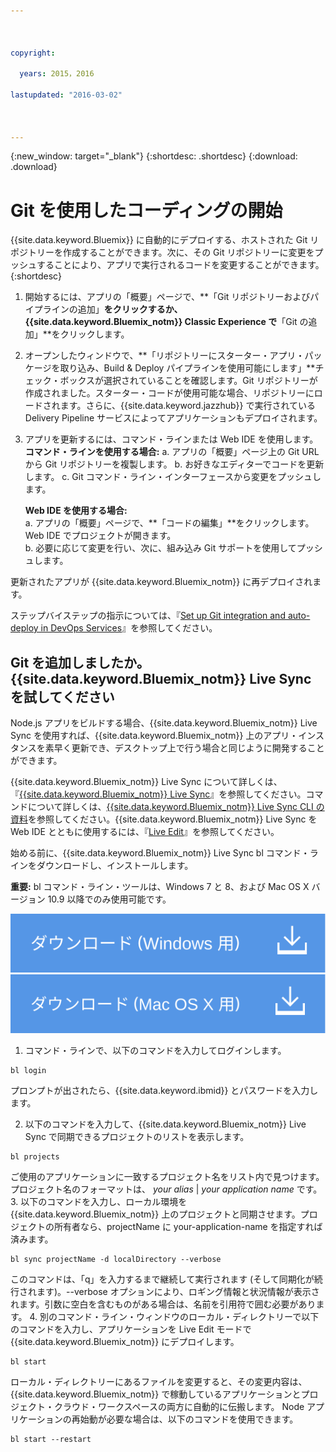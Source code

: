 ```yaml
---



copyright:

  years: 2015，2016

lastupdated: "2016-03-02"



---
```


{:new_window: target="_blank"}
{:shortdesc: .shortdesc}
{:download: .download}

# Git を使用したコーディングの開始

{{site.data.keyword.Bluemix}} に自動的にデプロイする、ホストされた Git リポジトリーを作成することができます。次に、その Git リポジトリーに変更をプッシュすることにより、アプリで実行されるコードを変更することができます。
{:shortdesc}

1. 開始するには、アプリの「概要」ページで、**「Git リポジトリーおよびパイプラインの追加」**をクリックするか、{{site.data.keyword.Bluemix_notm}} Classic Experience で**「Git の追加」**をクリックします。
2. オープンしたウィンドウで、**「リポジトリーにスターター・アプリ・パッケージを取り込み、Build & Deploy パイプラインを使用可能にします」**チェック・ボックスが選択されていることを確認します。Git リポジトリーが作成されました。スターター・コードが使用可能な場合、リポジトリーにロードされます。さらに、{{site.data.keyword.jazzhub}} で実行されている Delivery Pipeline サービスによってアプリケーションもデプロイされます。  
3. アプリを更新するには、コマンド・ラインまたは Web IDE を使用します。
**コマンド・ラインを使用する場合:**
   a. アプリの「概要」ページ上の Git URL から Git リポジトリーを複製します。
   b. お好きなエディターでコードを更新します。
   c. Git コマンド・ライン・インターフェースから変更をプッシュします。  

   **Web IDE を使用する場合:**  
   a. アプリの「概要」ページで、**「コードの編集」**をクリックします。Web IDE でプロジェクトが開きます。  
   b. 必要に応じて変更を行い、次に、組み込み Git サポートを使用してプッシュします。  

更新されたアプリが {{site.data.keyword.Bluemix_notm}} に再デプロイされます。  

ステップバイステップの指示については、『[Set up Git integration and auto-deploy in DevOps Services](https://hub.jazz.net/tutorials/jazzeditor/#git_integration_and_autodeployment)』を参照してください。  

## Git を追加しましたか。{{site.data.keyword.Bluemix_notm}} Live Sync を試してください  

Node.js アプリをビルドする場合、{{site.data.keyword.Bluemix_notm}} Live Sync を使用すれば、{{site.data.keyword.Bluemix_notm}} 上のアプリ・インスタンスを素早く更新でき、デスクトップ上で行う場合と同じように開発することができます。  

{{site.data.keyword.Bluemix_notm}} Live Sync について詳しくは、『[{{site.data.keyword.Bluemix_notm}} Live Sync](/docs/develop/bluemixlive.html)』を参照してください。コマンドについて詳しくは、[{{site.data.keyword.Bluemix_notm}} Live Sync CLI の資料](/docs/cli/reference/bl/index.html)を参照してください。{{site.data.keyword.Bluemix_notm}} Live Sync を Web IDE とともに使用するには、『[Live Edit](/docs/develop/bluemixlive.html)』を参照してください。  

始める前に、{{site.data.keyword.Bluemix_notm}} Live Sync bl コマンド・ラインをダウンロードし、インストールします。

**重要:** bl コマンド・ライン・ツールは、Windows 7 と 8、および Mac OS X バージョン 10.9 以降でのみ使用可能です。

<p>
<a class="xref" href="http://livesyncdownload.ng.bluemix.net/downloads/blive_setup.msi" target="_blank" title="(新しいタブまたはウィンドウで開きます)"><img class="image" src="images/bl_gs_icons_windows_b.svg" alt="「Windows bl コマンド・ラインのダウンロード」ボタン" /> </a>
<a class="xref" href="http://livesyncdownload.ng.bluemix.net/downloads/BluemixLive.pkg" target="_blank" title="(新しいタブまたはウィンドウで開きます)"><img class="image" src="images/bl_gs_icons_mac-osx_b.svg" alt="「Mac bl コマンド・ラインのダウンロード」ボタン" /> </a>
</p>

1. コマンド・ラインで、以下のコマンドを入力してログインします。
```
bl login
```
プロンプトが出されたら、{{site.data.keyword.ibmid}} とパスワードを入力します。

2. 以下のコマンドを入力して、{{site.data.keyword.Bluemix_notm}} Live Sync で同期できるプロジェクトのリストを表示します。

```
bl projects
```
ご使用のアプリケーションに一致するプロジェクト名をリスト内で見つけます。プロジェクト名のフォーマットは、
*your alias* | *your application name* です。
3. 以下のコマンドを入力し、ローカル環境を {{site.data.keyword.Bluemix_notm}} 上のプロジェクトと同期させます。プロジェクトの所有者なら、projectName に your-application-name を指定すれば済みます。
<!--- this command needs italicized parameters projectName localDirectory and yellow on 'local' -->
```
bl sync projectName -d localDirectory --verbose
```
このコマンドは、「q」を入力するまで継続して実行されます (そして同期化が続行されます)。--verbose オプションにより、ロギング情報と状況情報が表示されます。引数に空白を含むものがある場合は、名前を引用符で囲む必要があります。
4. 別のコマンド・ライン・ウィンドウのローカル・ディレクトリーで以下のコマンドを入力し、アプリケーションを Live Edit モードで {{site.data.keyword.Bluemix_notm}} にデプロイします。

```
bl start
```  

ローカル・ディレクトリーにあるファイルを変更すると、その変更内容は、{{site.data.keyword.Bluemix_notm}} で稼動しているアプリケーションとプロジェクト・クラウド・ワークスペースの両方に自動的に伝搬します。
Node アプリケーションの再始動が必要な場合は、以下のコマンドを使用できます。

```
bl start --restart 
```
